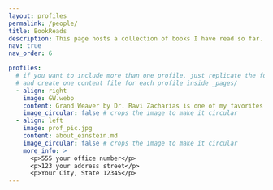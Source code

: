 ```yaml
---
layout: profiles
permalink: /people/
title: BookReads
description: This page hosts a collection of books I have read so far. The reviewed title are the ones that I thoroughly enjoyed reading. I picked up reading habit at the age of 19 when the first book I read was titled, Relentless - The Power You Need to Never Give Up by John Bevere. Since then I have been highly interested in reading genres that include God and Science, Science and Technology, Early Church Fathers and how they shaped Catholic theology and Church teachings, and Christian Apologetics. I am not fond of reading science fiction at all and hardly recall reading one.  
nav: true
nav_order: 6

profiles:
  # if you want to include more than one profile, just replicate the following block
  # and create one content file for each profile inside _pages/
  - align: right
    image: GW.webp
    content: Grand Weaver by Dr. Ravi Zacharias is one of my favorites. I read this book back in 2017 and enjoyed reading it. This book is mostly about Dr. Ravi's testimony and how God shaped his life thorugh trials and suffering. This is a great read for someone who is in the midst of suffering/trials but do not want to loose hope in God. This book will definitely help you understand life's suffereing through God's lenses thereby rekindling or stirring up the passion to serve him more.  
    image_circular: false # crops the image to make it circular
  - align: left
    image: prof_pic.jpg
    content: about_einstein.md
    image_circular: false # crops the image to make it circular
    more_info: >
      <p>555 your office number</p>
      <p>123 your address street</p>
      <p>Your City, State 12345</p>
---
```

